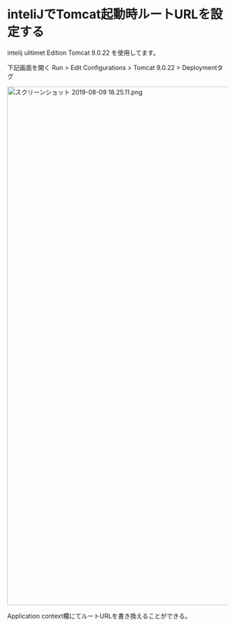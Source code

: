 # inteliJでTomcat起動時ルートURLを設定する
intelij ulitimet Edition
Tomcat 9.0.22
を使用してます。

下記画面を開く
Run > Edit Configurations > Tomcat 9.0.22 > Deploymentタグ

<img width="1183" alt="スクリーンショット 2019-08-09 18.25.11.png" src="https://qiita-image-store.s3.ap-northeast-1.amazonaws.com/0/230281/742d340e-aa0b-e5ba-3dd7-88f906be78cc.png">

Application context欄にてルートURLを書き換えることができる。
